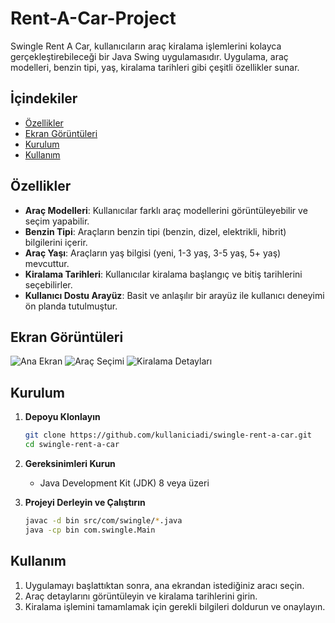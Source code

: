 # Rent-A-Car-Project


Swingle Rent A Car, kullanıcıların araç kiralama işlemlerini kolayca gerçekleştirebileceği bir Java Swing uygulamasıdır. Uygulama, araç modelleri, benzin tipi, yaş, kiralama tarihleri gibi çeşitli özellikler sunar.

## İçindekiler

- [Özellikler](#özellikler)
- [Ekran Görüntüleri](#ekran-görüntüleri)
- [Kurulum](#kurulum)
- [Kullanım](#kullanım)

## Özellikler

- **Araç Modelleri**: Kullanıcılar farklı araç modellerini görüntüleyebilir ve seçim yapabilir.
- **Benzin Tipi**: Araçların benzin tipi (benzin, dizel, elektrikli, hibrit) bilgilerini içerir.
- **Araç Yaşı**: Araçların yaş bilgisi (yeni, 1-3 yaş, 3-5 yaş, 5+ yaş) mevcuttur.
- **Kiralama Tarihleri**: Kullanıcılar kiralama başlangıç ve bitiş tarihlerini seçebilirler.
- **Kullanıcı Dostu Arayüz**: Basit ve anlaşılır bir arayüz ile kullanıcı deneyimi ön planda tutulmuştur.

## Ekran Görüntüleri

![Ana Ekran](screenshots/main_screen.png)
![Araç Seçimi](screenshots/car_selection.png)
![Kiralama Detayları](screenshots/rental_details.png)

## Kurulum

1. **Depoyu Klonlayın**
    ```sh
    git clone https://github.com/kullaniciadi/swingle-rent-a-car.git
    cd swingle-rent-a-car
    ```

2. **Gereksinimleri Kurun**
    - Java Development Kit (JDK) 8 veya üzeri

3. **Projeyi Derleyin ve Çalıştırın**
    ```sh
    javac -d bin src/com/swingle/*.java
    java -cp bin com.swingle.Main
    ```

## Kullanım

1. Uygulamayı başlattıktan sonra, ana ekrandan istediğiniz aracı seçin.
2. Araç detaylarını görüntüleyin ve kiralama tarihlerini girin.
3. Kiralama işlemini tamamlamak için gerekli bilgileri doldurun ve onaylayın.


